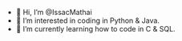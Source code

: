 - 👋 Hi, I’m @IssacMathai
- 👀 I’m interested in coding in Python & Java.
- 🌱 I’m currently learning how to code in C & SQL.

<!---
- 💞️ I’m looking to collaborate on ...
- 📫 How to reach me ...
IssacMathai/IssacMathai is a ✨ special ✨ repository because its `README.md` (this file) appears on your GitHub profile.
You can click the Preview link to take a look at your changes.
--->
